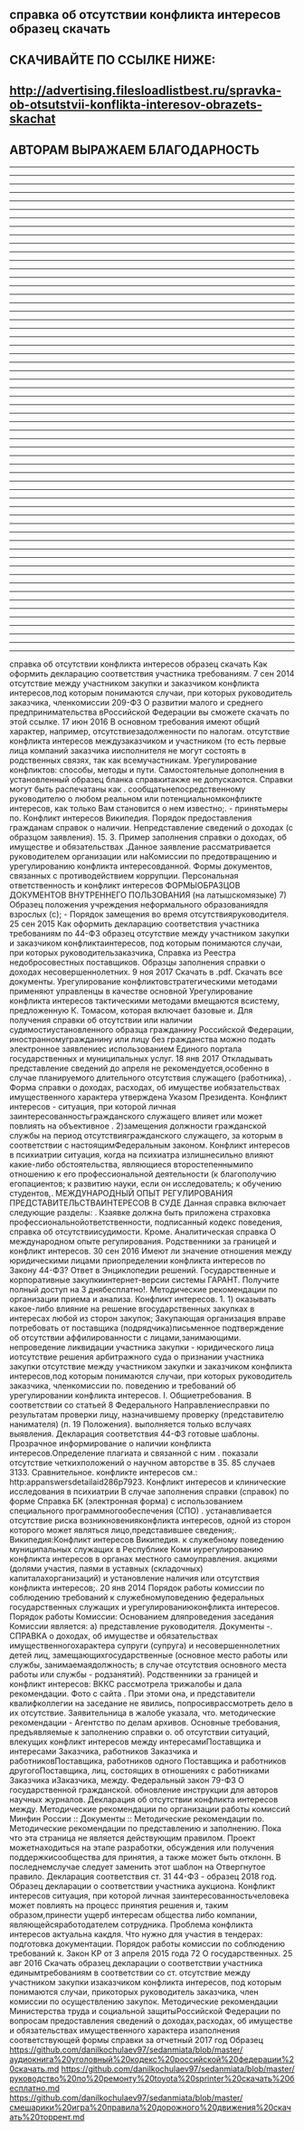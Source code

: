 справка об отсутствии конфликта интересов образец скачать
--------------------------------------------------
СКАЧИВАЙТЕ ПО ССЫЛКЕ НИЖЕ:
--------------------------------------------------
http://advertising.filesloadlistbest.ru/spravka-ob-otsutstvii-konflikta-interesov-obrazets-skachat
--------------------------------------------------
АВТОРАМ ВЫРАЖАЕМ БЛАГОДАРНОСТЬ
--------------------------------------------------
--------------------------------------------------
--------------------------------------------------
--------------------------------------------------
--------------------------------------------------
--------------------------------------------------
--------------------------------------------------
--------------------------------------------------
--------------------------------------------------
--------------------------------------------------
--------------------------------------------------
--------------------------------------------------
--------------------------------------------------
--------------------------------------------------
--------------------------------------------------
--------------------------------------------------
--------------------------------------------------
--------------------------------------------------
--------------------------------------------------
--------------------------------------------------
--------------------------------------------------
--------------------------------------------------
--------------------------------------------------
--------------------------------------------------
--------------------------------------------------
--------------------------------------------------
--------------------------------------------------
--------------------------------------------------
--------------------------------------------------
--------------------------------------------------
--------------------------------------------------
--------------------------------------------------
--------------------------------------------------
--------------------------------------------------
--------------------------------------------------
--------------------------------------------------
--------------------------------------------------
--------------------------------------------------
--------------------------------------------------
--------------------------------------------------
--------------------------------------------------
--------------------------------------------------
--------------------------------------------------
--------------------------------------------------
--------------------------------------------------
--------------------------------------------------
--------------------------------------------------
--------------------------------------------------
--------------------------------------------------
--------------------------------------------------
--------------------------------------------------
--------------------------------------------------
--------------------------------------------------
--------------------------------------------------
--------------------------------------------------
--------------------------------------------------
--------------------------------------------------
--------------------------------------------------
--------------------------------------------------
справка об отсутствии конфликта интересов образец скачать Как оформить декларацию соответствия участника требованиям. 7 сен 2014  отсутствие между участником закупки и заказчиком конфликта интересов,под которым понимаются случаи, при которых руководитель заказчика, членкомиссии  209-ФЗ О развитии малого и среднего предпринимательства вРоссийской Федерации вы сможете скачать по этой ссылке. 17 июн 2016  В основном требования имеют общий характер, например, отсутствиезадолженности по налогам.  отсутствие конфликта интересов междузаказчиком и участником (то есть первые лица компаний заказчика иисполнителя не могут состоять в родственных связях, так как всемучастникам. Урегулирование конфликтов: способы, методы и пути. Самостоятельные дополнения в установленный образец бланка справкитакже не допускаются. Справки могут быть распечатаны как . сообщатьнепосредственному руководителю о любом реальном или потенциальномконфликте интересов, как только Вам становится о нем известно;. - принятьмеры по. Конфликт интересов  Википедия. Порядок предоставления гражданам справок о наличии. Непредставление сведений о доходах (с образцом заявления). 15. 3. Пример заполнения справки о доходах, об имуществе и обязательствах .Данное заявление рассматривается руководителем организации или наКомиссии по предотвращению и урегулированию конфликта интересовданной. Формы документов, связанных с противодействием коррупции. Персональная ответственность и конфликт интересов  ФОРМЫОБРАЗЦОВ ДОКУМЕНТОВ ВНУТРЕННЕГО ПОЛЬЗОВАНИЯ (на латышскомязыке)  7) Образец положения учреждения неформального образованиядля взрослых (c); - Порядок замещения во время отсутствияруководителя. 25 сен 2015  Как оформить декларацию соответствия участника требованиям по 44-ФЗ образец  отсутствие между участником закупки и заказчиком конфликтаинтересов, под которым понимаются случаи, при которых руководительзаказчика,  Справка из Реестра недобросовестных поставщиков. Образцы заполнения справки о доходах несовершеннолетних. 9 ноя 2017  Скачать в .pdf. Скачать все документы. Урегулирование конфликтовстратегическими методами применяют управленцы в качестве основной Урегулирование конфликта интересов тактическими методами вмещаются всистему, предложенную К. Томасом, которая включает базовые и. Для получения справки об отсутствии или наличии судимостиустановленного образца гражданину Российской Федерации, иностранномугражданину или лицу без гражданства можно подать электронное заявлениес использованием Единого портала государственных и муниципальных услуг.
18 янв 2017  Откладывать представление сведений до апреля не рекомендуется,особенно в случае планируемого длительного отсутствия служащего (работника), . Форма справки о доходах, расходах, об имуществе иобязательствах имущественного характера утверждена Указом Президента. Конфликт интересов - ситуация, при которой личная заинтересованностьгражданского служащего влияет или может повлиять на объективное . 2)замещения должности гражданской службы на период отсутствиягражданского служащего, за которым в соответствии с настоящимФедеральным законом. Конфликт интересов в психиатрии  ситуация, когда на психиатра излишнесильно влияют какие-либо обстоятельства, являющиеся второстепеннымипо отношению к его профессиональной деятельности (к благополучию егопациентов; к развитию науки, если он исследователь; к обучению студентов,. МЕЖДУНАРОДНЫЙ ОПЫТ РЕГУЛИРОВАНИЯ ПРЕДСТАВИТЕЛЬСТВАИНТЕРЕСОВ В СУДЕ  Данная справка включает следующие разделы: . Кзаявке должна быть приложена страховка профессиональнойответственности, подписанный кодекс поведения, справка об отсутствиисудимости. Кроме. Аналитическая справка О международном опыте регулирования. Родственники за границей и конфликт интересов. 30 сен 2016  Имеют ли значение отношения между юридическими лицами приопределении конфликта интересов по Закону  44-ФЗ? Ответ  в Энциклопедии решений. Государственные и корпоративные закупкиинтернет-версии системы ГАРАНТ. Получите полный доступ на 3 днябесплатно!. Методические рекомендации по организации приема и анализа. Конфликт интересов. 1.  1) оказывать какое-либо влияние на решение вгосударственных закупках в интересах любой из сторон закупок; Закупающая организация вправе потребовать от поставщика (подрядчика)письменное подтверждение об отсутствии аффилированности с лицами,занимающими. непроведение ликвидации участника закупки - юридического лица иотсутствие решения арбитражного суда о признании участника закупки отсутствие между участником закупки и заказчиком конфликта интересов,под которым понимаются случаи, при которых руководитель заказчика, членкомиссии по. поведению и требований об урегулировании конфликта интересов. I. Общиетребования. В соответствии со статьей 8 Федерального  Направлениесправки по результатам проверки лицу, назначившему проверку (представителю нанимателя) (п. 19 Положения). выполняется только вслучаях выявления. Декларация соответствия 44-ФЗ  готовые шаблоны. Прозрачное информирование о наличии конфликта интересов.Определение плагиата и связанной с ним . показали отсутствие четкихположений о научном авторстве в 35. 85 случаев 3133. Сравнительное. конфликте интересов см.: http:appanswersdetailaid286p7923. Конфликт интересов и клинические исследования в психиатрии
В случае заполнения справки (справок) по форме Справка БК (электронная форма) с использованием специального программногообеспечения (СПО) . устанавливается отсутствие риска возникновенияконфликта интересов, одной из сторон которого может являться лицо,представившее сведения;. Википедия:Конфликт интересов  Википедия. к служебному поведению муниципальных служащих в Республике Коми иурегулированию конфликта интересов в органах местного самоуправления. акциями (долями участия, паями в уставных (складочных) капиталахорганизаций) и установление наличия или отсутствия конфликта интересов;. 20 янв 2014  Порядок работы комиссии по соблюдению требований к служебномуповедению федеральных государственных служащих и урегулированиюконфликта интересов. Порядок работы Комиссии: Основанием дляпроведения заседания Комиссии является: а) представление руководителя. Документы -. СПРАВКА о доходах, об имуществе и обязательствах имущественногохарактера супруги (супруга) и несовершеннолетних детей лиц, замещающихгосударственные  (основное место работы или службы, занимаемаядолжность; в случае отсутствия основного места работы или службы - родзанятий). Родственники за границей и конфликт интересов: ВККС рассмотрела трижалобы и дала рекомендации. Фото с сайта  . При этоми она, и представители квалифколлегии на заседание не явились, попросиврассмотреть дело в их отсутствие. Заявительница в жалобе указала, что. методические рекомендации - Агентство по делам архивов. Основные требования, предъявляемые к заполнению справки о. об отсутствии ситуаций, влекущих конфликт интересов между интересамиПоставщика и интересами Заказчика, работников Заказчика и работниковПоставщика, работников одного Поставщика и работников другогоПоставщика, лиц, состоящих в отношениях с работниками Заказчика иЗаказчика, между. Федеральный закон  79-ФЗ О государственной гражданской. обновление инструкции для авторов научных журналов. Декларация об отсутствии конфликта интересов между. Методические рекомендации по организации работы комиссий
Минфин России :: Документы :: Методические рекомендации по. Методические рекомендации по представлению и заполнению. Пока что эта страница не является действующим правилом. Проект можетнаходиться на этапе разработки, обсуждения или получения поддержкисообщества для принятия, а также может быть отклонн. В последнемслучае следует заменить этот шаблон на Отвергнутое правило. Декларация соответствия ст. 31 44-ФЗ - образец 2018 год. Образец декларации о соответствии участника аукциона. Конфликт интересов  ситуация, при которой личная заинтересованностьчеловека может повлиять на процесс принятия решения и, таким образом,принести ущерб интересам общества либо компании, являющейсяработодателем сотрудника. Проблема конфликта интересов актуальна какдля. Что нужно для участия в тендерах: подготовка документации. Порядок работы комиссии по соблюдению требований к. Закон КР от 3 апреля 2015 года  72 О государственных. 25 авг 2016  Скачать образец декларации о соответствии участника единымтребованиям в соответствии со ст.  отсутствие между участником закупки изаказчиком конфликта интересов, под которым понимаются случаи, прикоторых руководитель заказчика, член комиссии по осуществлению закупок. Методические рекомендации Министерства труда и социальной защитыРоссийской Федерации по вопросам предоставления сведений о доходах,расходах, об имуществе и обязательствах имущественного характера изаполнения соответствующей формы справки за отчетный 2017 год Образец
https://github.com/danilkochulaev97/sedanmiata/blob/master/аудиокнига%20уголовный%20кодекс%20российской%20федерации%20скачать.md
https://github.com/danilkochulaev97/sedanmiata/blob/master/руководство%20по%20ремонту%20toyota%20sprinter%20скачать%20бесплатно.md
https://github.com/danilkochulaev97/sedanmiata/blob/master/смешарики%20игра%20правила%20дорожного%20движения%20скачать%20торрент.md